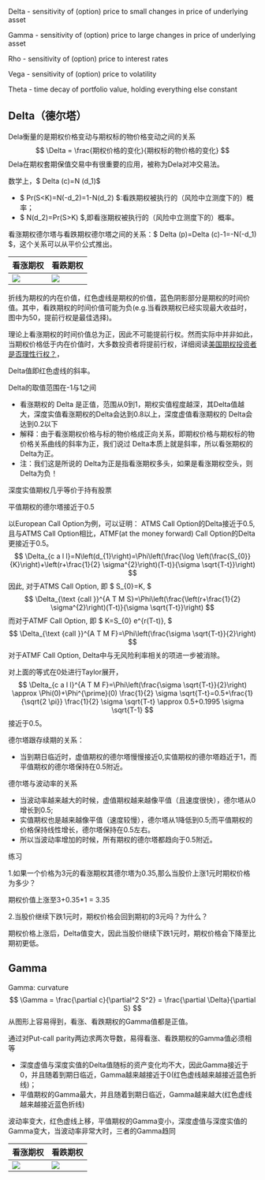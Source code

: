Delta - sensitivity of (option) price to small changes in price of underlying asset

Gamma - sensitivity of (option) price to large changes in price of underlying asset

Rho - sensitivity of (option) price to interest rates

Vega - sensitivity of (option) price to volatility

Theta - time decay of portfolio value, holding everything else constant

## Delta（德尔塔）

Dela衡量的是期权价格变动与期权标的物价格变动之间的关系
$$
\Delta  = \frac{期权价格的变化}{期权标的物价格的变化}
$$
Dela在期权套期保值交易中有很重要的应用，被称为Dela对冲交易法。

数学上，$ Delta (c)=N (d_1)$

- $ Pr(S<K)=N(-d_2)=1-N(d_2) $:看跌期权被执行的（风险中立测度下的）概率；
- $ N(d_2)=Pr(S>K) $,即看涨期权被执行的（风险中立测度下的）概率。

看涨期权德尔塔与看跌期权德尔塔之间的关系：$ Delta (p)=Delta (c)-1=-N(-d_1) $，这个关系可以从平价公式推出。

| 看涨期权                                                     | 看跌期权                                                     |
| ------------------------------------------------------------ | ------------------------------------------------------------ |
| ![](https://cdn.jsdelivr.net/gh/henrywu97/FigBed/Figs/20210316092434.png) | ![](https://cdn.jsdelivr.net/gh/henrywu97/FigBed/Figs/20210316092532.png) |

折线为期权的内在价值，红色虚线是期权的价值，蓝色阴影部分是期权的时间价值。其中，看跌期权的时间价值可能为负(e.g.当看跌期权已经实现最大收益时，图中为50，提前行权是最佳选择)。

理论上看涨期权的时间价值总为正，因此不可能提前行权。然而实际中并非如此，当期权价格低于内在价值时，大多数投资者将提前行权，详细阅读[美国期权投资者是否理性行权？](https://mp.weixin.qq.com/s/5cYLUxpaNrYZkMxFrtAsWQ)，

Delta值即红色虚线的斜率。

Delta的取值范围在-1与1之间

- 看涨期权的 Delta 是正值，范围从0到1，期权实值程度越深，其Delta值越大，深度实值看涨期权的Delta会达到0.8以上，深度虚值看涨期权的 Delta会达到0.2以下
- 解释：由于看涨期权价格与标的物价格成正向关系，即期权价格与期权标的物价格关系曲线的斜率为正，我们说过 Delta本质上就是斜率，所以看张期权的 Delta为正。
- 注：我们这是所说的 Delta为正是指看涨期权多头，如果是看涨期权空头，则 Delta为负！

深度实值期权几乎等价于持有股票

平值期权的德尔塔接近于0.5

以European Call Option为例，可以证明： ATMS Call Option的Delta接近于0.5, 且与ATMS Call Option相比，ATMF(at the money forward) Call Option的Delta更接近于0.5。
$$
 \Delta_{c a l l}=N\left(d_{1}\right)=\Phi\left(\frac{\log \left(\frac{S_{0}}{K}\right)+\left(r+\frac{1}{2} \sigma^{2}\right)(T-t)}{\sigma \sqrt{T-t}}\right) 
$$
因此, 对于ATMS Call Option, 即 $ S_{0}=K, $ 
$$
 \Delta_{\text {call }}^{A T M S}=\Phi\left(\frac{\left(r+\frac{1}{2} \sigma^{2}\right)(T-t)}{\sigma \sqrt{T-t}}\right) 
$$
而对于ATMF Call Option, 即 $ K=S_{0} e^{r(T-t)}, $ 
$$
 \Delta_{\text {call }}^{A T M F}=\Phi\left(\frac{\sigma \sqrt{T-t}}{2}\right) 
$$
对于ATMF Call Option, Delta中与无风险利率相关的项进一步被消除。

对上面的等式在0处进行Taylor展开， 
$$
 \Delta_{c a l l}^{A T M F}=\Phi\left(\frac{\sigma \sqrt{T-t}}{2}\right) \approx \Phi(0)+\Phi^{\prime}(0) \frac{1}{2} \sigma \sqrt{T-t}=0.5+\frac{1}{\sqrt{2 \pi}} \frac{1}{2} \sigma \sqrt{T-t} \approx 0.5+0.1995 \sigma \sqrt{T-1} 
$$
接近于0.5。

德尔塔跟存续期的关系：

- 当到期日临近时，虚值期权的德尔塔慢慢接近0,实值期权的德尔塔趋近于1，而平值期权的德尔塔保持在0.5附近。

德尔塔与波动率的关系

- 当波动率越来越大的时候，虚值期权越来越像平值（且速度很快），德尔塔从0增长到0.5;
- 实值期权也是越来越像平值（速度较慢），德尔塔从1降低到0.5;而平值期权的价格保持线性增长，德尔塔保持在0.5左右。
- 所以当波动率增加的时候，所有期权的德尔塔都趋向于0.5附近。

练习

1.如果一个价格为3元的看涨期权其德尔塔为0.35,那么当股价上涨1元时期权价格为多少？

期权价值上涨至3+0.35*1 = 3.35

2.当股价继续下跌1元时，期权价格会回到期初的3元吗？为什么？

期权价格上涨后，Delta值变大，因此当股价继续下跌1元时，期权价格会下降至比期初更低。

## Gamma

Gamma: curvature
$$
\Gamma = \frac{\partial c}{\partial^2 S^2} = \frac{\partial \Delta}{\partial S} 
$$
从图形上容易得到，看涨、看跌期权的Gamma值都是正值。

通过对Put-call parity两边求两次导数，易得看涨、看跌期权的Gamma值必须相等

- 深度虚值与深度实值的Delta值随标的资产变化均不大，因此Gamma接近于0，并且随着到期日临近，Gamma越来越接近于0(红色虚线越来越接近蓝色折线)；
- 平值期权的Gamma最大，并且随着到期日临近，Gamma越来越大(红色虚线越来越接近蓝色折线)

波动率变大，红色虚线上移，平值期权的Gamma变小，深度虚值与深度实值的Gamma变大，当波动率非常大时，三者的Gamma趋同

| 看涨期权                                                     | 看跌期权                                                     |
| ------------------------------------------------------------ | ------------------------------------------------------------ |
| ![](https://cdn.jsdelivr.net/gh/henrywu97/FigBed/Figs/20210316092434.png) | ![](https://cdn.jsdelivr.net/gh/henrywu97/FigBed/Figs/20210316092532.png) |

